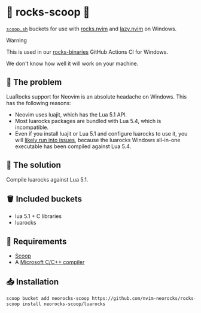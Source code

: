 # :ice_cream: rocks-scoop :ice_cream:

[`scoop.sh`](https://scoop.sh/) buckets for use with [rocks.nvim](https://github.com/nvim-neorocks/rocks.nvim) and [lazy.nvim](https://github.com/folke/lazy.nvim) on Windows.

> [!WARNING]
>
> This is used in our [rocks-binaries](https://github.com/nvim-neorocks/rocks-binaries)
> GitHub Actions CI for Windows.
>
> We don't know how well it will work on your machine.

## :construction: The problem

LuaRocks support for Neovim is an absolute headache on Windows.
This has the following reasons:

- Neovim uses luajit, which has the Lua 5.1 API.
- Most luarocks packages are bundled with Lua 5.4, which is incompatible.
- Even if you install luajit or Lua 5.1 and configure luarocks to use it,
  you will [likely run into issues](https://github.com/luarocks/luarocks/issues/1656),
  because the luarocks Windows all-in-one executable
  has been compiled against Lua 5.4.

## :rocket: The solution

Compile luarocks against Lua 5.1.

## :bucket: Included buckets

- lua 5.1 + C libraries
- luarocks

## :pencil: Requirements

- [Scoop](https://scoop.sh/)
- A [Microsoft C/C++ compiler](https://learn.microsoft.com/en-us/cpp/build/building-on-the-command-line?view=msvc-170)

## :inbox_tray: Installation

```sh
scoop bucket add neorocks-scoop https://github.com/nvim-neorocks/rocks-scoop.git
scoop install neorocks-scoop/luarocks
```
